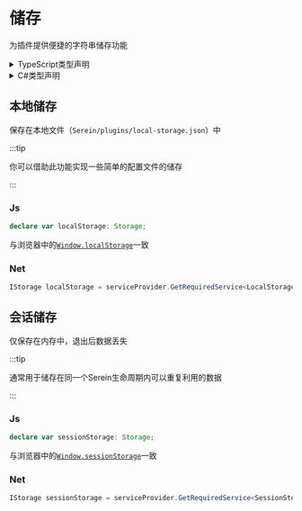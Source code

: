 # 储存

为插件提供便捷的字符串储存功能

<details>

<summary>
TypeScript类型声明
</summary>

```ts
/**
 * [MDN Reference](https://developer.mozilla.org/docs/Web/API/Storage)
 */
interface Storage {
  /**
   * [MDN Reference](https://developer.mozilla.org/docs/Web/API/Storage/length)
   */
  readonly length: number;
  /**
   * [MDN Reference](https://developer.mozilla.org/docs/Web/API/Storage/clear)
   */
  clear(): void;
  /**
   * [MDN Reference](https://developer.mozilla.org/docs/Web/API/Storage/getItem)
   */
  getItem(key: string): string | null;
  /**
   * [MDN Reference](https://developer.mozilla.org/docs/Web/API/Storage/key)
   */
  key(index: number): string | null;
  /**
   * [MDN Reference](https://developer.mozilla.org/docs/Web/API/Storage/removeItem)
   */
  removeItem(key: string): void;
  /**
   * [MDN Reference](https://developer.mozilla.org/docs/Web/API/Storage/setItem)
   */
  setItem(key: string, value: string): void;
  [name: string]: any;
}
```

</details>

<details>

<summary>
C#类型声明
</summary>

```cs
public interface IStorage
{
    int Length { get; }

    void Clear();

    string? GetItem(string key);

    void RemoveItem(string key);

    void SetItem(string key, string value);

    string? Key(int index);

    string? this[string key] { get; set; }
}
```

</details>

## 本地储存

保存在本地文件（`Serein/plugins/local-storage.json`）中

:::tip

你可以借助此功能实现一些简单的配置文件的储存

:::

### Js

```ts
declare var localStorage: Storage;
```

与浏览器中的[`Window.localStorage`](https://developer.mozilla.org/zh-CN/docs/Web/API/Window/localStorage)一致

### Net

```cs
IStorage localStorage = serviceProvider.GetRequiredService<LocalStorage>();
```

## 会话储存

仅保存在内存中，退出后数据丢失

:::tip

通常用于储存在同一个Serein生命周期内可以重复利用的数据

:::

### Js

```ts
declare var sessionStorage: Storage;
```

与浏览器中的[`Window.sessionStorage`](https://developer.mozilla.org/zh-CN/docs/Web/API/Window/sessionStorage)一致

### Net

```cs
IStorage sessionStorage = serviceProvider.GetRequiredService<SessionStorage>();
```
